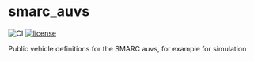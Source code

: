 # smarc_auvs
![CI](https://github.com/smarc-project/lolo_common/workflows/CI/badge.svg?branch=noetic-devel) [![license](https://img.shields.io/badge/License-BSD%203--Clause-blue.svg)](https://opensource.org/licenses/BSD-3-Clause)

Public vehicle definitions for the SMARC auvs, for example for simulation

